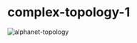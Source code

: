 # complex-topology-1

![alphanet-topology](https://github.com/user-attachments/assets/dd6696c1-2a43-4956-8ee6-9f0817b49482)
